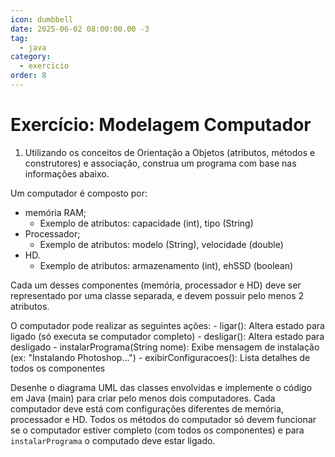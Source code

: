 ```yaml
---
icon: dumbbell
date: 2025-06-02 08:00:00.00 -3
tag:
  - java
category:
  - exercicio
order: 8
---
```


# Exercício: Modelagem Computador


1. Utilizando os conceitos de Orientação a Objetos (atributos, métodos e construtores) e associação, construa um programa com base nas informações abaixo.

  Um computador é composto por:
  - memória RAM;
    - Exemplo de atributos: capacidade (int), tipo (String)
  - Processador;
    - Exemplo de atributos: modelo (String), velocidade (double)
  - HD.
    - Exemplo de atributos: armazenamento (int), ehSSD (boolean)

  Cada um desses componentes (memória, processador e HD) deve ser representado por uma classe separada, e devem possuir pelo menos 2 atributos. 

  O computador pode realizar as seguintes ações:
    - ligar(): Altera estado para ligado (só executa se computador completo)
    - desligar(): Altera estado para desligado
    - instalarPrograma(String nome): Exibe mensagem de instalação (ex: "Instalando Photoshop...")
    - exibirConfiguracoes(): Lista detalhes de todos os componentes

  
Desenhe o diagrama UML das classes envolvidas e implemente o código em Java (main) para criar pelo menos dois computadores. Cada computador deve está com configurações diferentes de memória, processador e HD. Todos os métodos do computador só devem funcionar se o computador estiver completo (com todos os componentes) e para `instalarPrograma` o computado deve estar ligado. 

